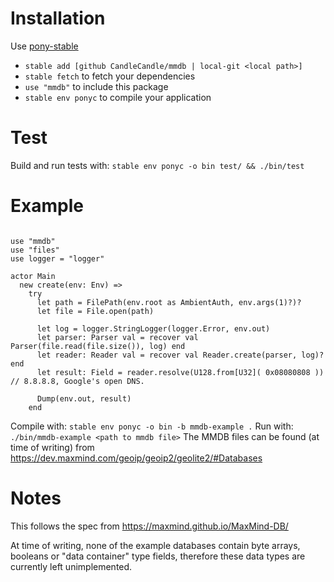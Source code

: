 

Installation
============

Use [pony-stable](https://github.com/ponylang/pony-stable)

* `stable add [github CandleCandle/mmdb | local-git <local path>]`
* `stable fetch` to fetch your dependencies
* `use "mmdb"` to include this package
* `stable env ponyc` to compile your application

Test
====

Build and run tests with:
`stable env ponyc -o bin test/ && ./bin/test`

Example
=======

```pony

use "mmdb"
use "files"
use logger = "logger"

actor Main
  new create(env: Env) =>
    try
      let path = FilePath(env.root as AmbientAuth, env.args(1)?)?
      let file = File.open(path)

      let log = logger.StringLogger(logger.Error, env.out)
      let parser: Parser val = recover val Parser(file.read(file.size()), log) end
      let reader: Reader val = recover val Reader.create(parser, log)? end
      let result: Field = reader.resolve(U128.from[U32]( 0x08080808 )) // 8.8.8.8, Google's open DNS.

      Dump(env.out, result)
    end

```

Compile with:
`stable env ponyc -o bin -b mmdb-example .`
Run with:
`./bin/mmdb-example <path to mmdb file>`
The MMDB files can be found (at time of writing) from https://dev.maxmind.com/geoip/geoip2/geolite2/#Databases

Notes
=====

This follows the spec from https://maxmind.github.io/MaxMind-DB/

At time of writing, none of the example databases contain byte arrays, booleans or "data container" type fields, therefore these data types are currently left unimplemented.

